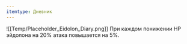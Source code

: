 ```yaml
---
itemtype: Дневник
---
```

![[Temp/Placeholder_Eidolon_Diary.png]]
При каждом понижении HP эйдолона на 20% атака повышается на 5%.
